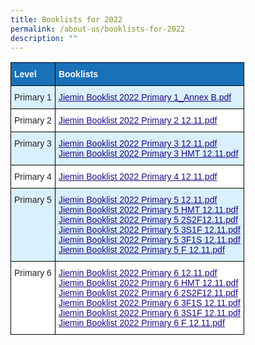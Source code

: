 ```yaml
---
title: Booklists for 2022
permalink: /about-us/booklists-for-2022
description: ""
---
```

<style type="text/css">
.tg  {border-collapse:collapse;border-spacing:0;}
.tg td{border-color:black;border-style:solid;border-width:1px;font-family:Arial, sans-serif;font-size:14px;
  overflow:hidden;padding:10px 5px;word-break:normal;}
.tg th{border-color:black;border-style:solid;border-width:1px;font-family:Arial, sans-serif;font-size:14px;
  font-weight:normal;overflow:hidden;padding:10px 5px;word-break:normal;}
.tg .tg-v99l{background-color:#D9F1FF;color:#21088A;font-weight:bold;text-align:left;text-decoration:underline;vertical-align:top}
.tg .tg-3vx9{background-color:#1971B8;color:#FFF;font-weight:bold;text-align:left;vertical-align:top}
.tg .tg-7uky{background-color:#D9F1FF;color:#222;text-align:left;vertical-align:top}
.tg .tg-tsok{background-color:#FFF;color:#222;text-align:left;vertical-align:top}
.tg .tg-0qnb{background-color:#FFF;color:#21088A;font-weight:bold;text-align:left;text-decoration:underline;vertical-align:top}
</style>
<table class="tg">
<thead>
  <tr>
    <th class="tg-3vx9"><span style="font-weight:bold;color:#FFF;background-color:#1971B8">Level</span></th>
    <th class="tg-3vx9"><span style="font-weight:bold;color:#FFF;background-color:#1971B8">Booklists</span></th>
  </tr>
</thead>
<tbody>
  <tr>
    <td class="tg-7uky"><span style="color:#222;background-color:#D9F1FF">Primary 1</span></td>
    <td class="tg-v99l"><a href="/files/Jiemin%20Booklist%202022%20Primary%201_Annex%20B.pdf"><span style="font-weight:500;text-decoration:underline;color:#21088A">Jiemin Booklist 2022 Primary 1_Annex B.pdf</span></a><br></td>
  </tr>
  <tr>
    <td class="tg-tsok"><span style="color:#222;background-color:#FFF">Primary 2</span></td>
    <td class="tg-0qnb"><a href="/files/Jiemin%20Booklist%202022%20Primary%202.pdf"><span style="font-weight:500;text-decoration:underline;color:#21088A">Jiemin Booklist 2022 Primary 2 12.11.pdf</span></a><br></td>
  </tr>
  <tr>
    <td class="tg-7uky"><span style="color:#222;background-color:#D9F1FF">Primary 3</span></td>
    <td class="tg-v99l"><a href="/files/Jiemin%20Booklist%202022%20Primary%203.pdf"><span style="font-weight:500;text-decoration:underline;color:#21088A">Jiemin Booklist 2022 Primary 3 12.11.pdf</span></a><br><a href="/files/Jiemin%20Booklist%202022%20Primary%203%20HMT.pdf"><span style="font-weight:500;text-decoration:underline;color:#21088A">Jiemin Booklist 2022 Primary 3 HMT 12.11.pdf</span></a><br></td>
  </tr>
  <tr>
    <td class="tg-tsok"><span style="color:#222;background-color:#FFF"> Primary 4</span></td>
    <td class="tg-0qnb"><a href="https://jieminpri.moe.edu.sg/qql/slot/u386/Jiemin%20Booklist%202022%20Primary%204%2012.11.pdf"><span style="font-weight:500;text-decoration:underline;color:#21088A">Jiemin Booklist 2022 Primary 4 12.11.pdf</span></a></td>
  </tr>
  <tr>
    <td class="tg-7uky"><span style="color:#222;background-color:#D9F1FF"> Primary 5</span></td>
    <td class="tg-v99l"><a href="https://jieminpri.moe.edu.sg/qql/slot/u386/Jiemin%20Booklist%202022%20Primary%205%2012.11.pdf"><span style="font-weight:500;text-decoration:underline;color:#21088A">Jiemin Booklist 2022 Primary 5 12.11.pdf</span></a><br><a href="https://jieminpri.moe.edu.sg/qql/slot/u386/Jiemin%20Booklist%202022%20Primary%205%20HMT%2012.11.pdf"><span style="font-weight:500;text-decoration:underline;color:#21088A">Jiemin Booklist 2022 Primary 5 HMT 12.11.pdf</span></a><br><a href="https://jieminpri.moe.edu.sg/qql/slot/u386/Jiemin%20Booklist%202022%20Primary%205%202S2F12.11.pdf"><span style="font-weight:500;text-decoration:underline;color:#21088A">Jiemin Booklist 2022 Primary 5 2S2F12.11.pdf</span></a><br><a href="https://jieminpri.moe.edu.sg/qql/slot/u386/Jiemin%20Booklist%202022%20Primary%205%203S1F%2012.11.pdf"><span style="font-weight:500;text-decoration:underline;color:#21088A">Jiemin Booklist 2022 Primary 5 3S1F 12.11.pdf</span></a><br><a href="https://jieminpri.moe.edu.sg/qql/slot/u386/Jiemin%20Booklist%202022%20Primary%205%203F1S%2012.11.pdf"><span style="font-weight:500;text-decoration:underline;color:#21088A">Jiemin Booklist 2022 Primary 5 3F1S 12.11.pdf</span></a><br><a href="https://jieminpri.moe.edu.sg/qql/slot/u386/Jiemin%20Booklist%202022%20Primary%205%20F%2012.11.pdf"><span style="font-weight:500;text-decoration:underline;color:#21088A">Jiemin Booklist 2022 Primary 5 F 12.11.pdf</span></a><br></td>
  </tr>
  <tr>
    <td class="tg-tsok"><span style="color:#222;background-color:#FFF"> Primary 6</span></td>
    <td class="tg-0qnb"><a href="https://jieminpri.moe.edu.sg/qql/slot/u386/Jiemin%20Booklist%202022%20Primary%206%2012.11.pdf"><span style="font-weight:500;text-decoration:underline;color:#21088A">Jiemin Booklist 2022 Primary 6 12.11.pdf</span></a><br><a href="https://jieminpri.moe.edu.sg/qql/slot/u386/Jiemin%20Booklist%202022%20Primary%206%20HMT%2012.11.pdf"><span style="font-weight:500;text-decoration:underline;color:#21088A">Jiemin Booklist 2022 Primary 6 HMT 12.11.pdf</span></a><br><a href="https://jieminpri.moe.edu.sg/qql/slot/u386/Jiemin%20Booklist%202022%20Primary%206%202S2F12.11.pdf"><span style="font-weight:500;text-decoration:underline;color:#21088A">Jiemin Booklist 2022 Primary 6 2S2F12.11.pdf</span></a><br><a href="https://jieminpri.moe.edu.sg/qql/slot/u386/Jiemin%20Booklist%202022%20Primary%206%203F1S%2012.11.pdf"><span style="font-weight:500;text-decoration:underline;color:#21088A">Jiemin Booklist 2022 Primary 6 3F1S 12.11.pdf</span></a><br><a href="https://jieminpri.moe.edu.sg/qql/slot/u386/Jiemin%20Booklist%202022%20Primary%206%203S1F%2012.11.pdf"><span style="font-weight:500;text-decoration:underline;color:#21088A">Jiemin Booklist 2022 Primary 6 3S1F 12.11.pdf</span></a><br><a href="https://jieminpri.moe.edu.sg/qql/slot/u386/Jiemin%20Booklist%202022%20Primary%206%20F%2012.11.pdf"><span style="font-weight:500;text-decoration:underline;color:#21088A">Jiemin Booklist 2022 Primary 6 F 12.11.pdf</span></a></td>
  </tr>
</tbody>
</table>